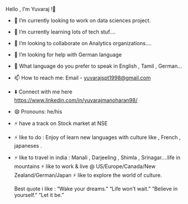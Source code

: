  Hello , I'm Yuvaraj !👋
- 🔭 I’m currently looking to work on data sciences project.
- 🌱 I’m currently learning lots of tech stuf....
- 👯 I’m looking to collaborate on Analytics organizations....
- 🤔 I’m looking for help with German language 
- 💬 What language do you prefer to speak in English , Tamil , German...
- 📫 How to reach me: Email - yuvarajspt1998@gmail.com
- ⬇️ Connect with me here https://www.linkedin.com/in/yuvarajmanoharan98/
- 😄 Pronouns: he/his
- ⚡ have a track on Stock market at NSE
- ⚡ like to do  : Enjoy of learn new languages with culture like , French , japaneses .
- ⚡ like to travel in india : Manali , Darjeeling , Shimla , Srinagar....life in mountains 
  ⚡ like to work & live @ US/Europe/Canada/New Zealand/German/Japan 
  ⚡ like to explore the world of culture.
  
  Best quote i like  :  “Wake your dreams.” “Life won't wait.” “Believe in yourself.” “Let it be.”
  
  
